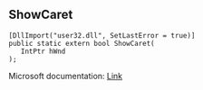 ## ShowCaret

```
[DllImport("user32.dll", SetLastError = true)]
public static extern bool ShowCaret(
   IntPtr hWnd
);
```

Microsoft documentation: [Link](https://docs.microsoft.com/en-us/windows/win32/api/winuser/nf-winuser-showcaret)
